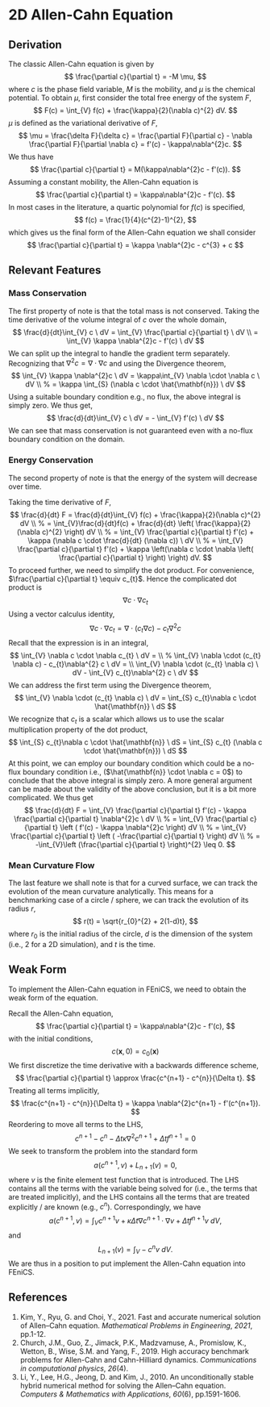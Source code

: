 # 2D Allen-Cahn Equation

## Derivation

The classic Allen-Cahn equation is given by
$$
\frac{\partial c}{\partial t} = -M \mu,
$$
where $c$ is the phase field variable, $M$ is the mobility, and $\mu$ is the chemical potential. To obtain $\mu$, first consider the total free energy of the system $F$,
$$
F(c) = \int_{V} f(c) + \frac{\kappa}{2}(\nabla c)^{2} dV.
$$
$\mu$ is defined as the variational derivative of $F$,
$$
\mu = \frac{\delta F}{\delta c} = \frac{\partial F}{\partial c} - \nabla \frac{\partial F}{\partial \nabla c} = f'(c) - \kappa\nabla^{2}c.
$$
We thus have
$$
\frac{\partial c}{\partial t} = M(\kappa\nabla^{2}c - f'(c)).
$$
Assuming a constant mobility, the Allen-Cahn equation is
$$
\frac{\partial c}{\partial t} = \kappa\nabla^{2}c - f'(c).
$$
In most cases in the literature, a quartic polynomial for $f(c)$ is specified,
$$
f(c) = \frac{1}{4}(c^{2}-1)^{2},
$$
which gives us the final form of the Allen-Cahn equation we shall consider
$$
\frac{\partial c}{\partial t} = \kappa \nabla^{2}c - c^{3} + c
$$

## Relevant Features

### Mass Conservation

The first property of note is that the total mass is not conserved. Taking the time derivative of the volume integral of $c$ over the whole domain,
$$
\frac{d}{dt}\int_{V} c \ dV = \int_{V} \frac{\partial c}{\partial t} \ dV \\
= \int_{V} \kappa \nabla^{2}c - f'(c) \ dV
$$
We can split up the integral to handle the gradient term separately. Recognizing that $\nabla^{2}c = \nabla \cdot \nabla c$ and using the Divergence theorem, 
$$
\int_{V} \kappa \nabla^{2}c \ dV = \kappa\int_{V} \nabla \cdot \nabla c \ dV \\
%
= \kappa \int_{S} (\nabla c \cdot \hat{\mathbf{n}}) \ dV
$$
Using a suitable boundary condition e.g., no flux, the above integral is simply zero. We thus get,
$$
\frac{d}{dt}\int_{V} c \ dV  = - \int_{V} f'(c) \ dV
$$
We can see that mass conservation is not guaranteed even with a no-flux boundary condition on the domain. 

### Energy Conservation

The second property of note is that the energy of the system will decrease over time. 

Taking the time derivative of $F$,
$$
\frac{d}{dt} F = \frac{d}{dt}\int_{V} f(c) + \frac{\kappa}{2}(\nabla c)^{2} dV \\
%
= \int_{V}\frac{d}{dt}f(c) + \frac{d}{dt} \left( \frac{\kappa}{2}(\nabla c)^{2} \right) dV \\
%
= \int_{V} \frac{\partial c}{\partial t} f'(c)  + \kappa (\nabla c \cdot \frac{d}{dt} (\nabla c)) \ dV \\
%
= \int_{V} \frac{\partial c}{\partial t} f'(c)  + \kappa \left(\nabla c \cdot \nabla \left( \frac{\partial c}{\partial t} \right) \right) dV.
$$
To proceed further, we need to simplify the dot product. For convenience,  $\frac{\partial c}{\partial t} \equiv c_{t}$. Hence the complicated dot product is
$$
\nabla c \cdot \nabla c_{t}
$$
Using a vector calculus identity,
$$
\nabla c \cdot \nabla c_{t} = \nabla \cdot (c_{t} \nabla c) - c_{t}\nabla^{2} c
$$
Recall that the expression is in an integral,
$$
\int_{V} \nabla c \cdot \nabla c_{t} \ dV = \\
%
\int_{V} \nabla \cdot (c_{t} \nabla c) - c_{t}\nabla^{2} c \ dV = \\
\int_{V} \nabla \cdot (c_{t} \nabla c) \ dV - \int_{V} c_{t}\nabla^{2} c \ dV
$$
We can address the first term using the Divergence theorem,
$$
\int_{V} \nabla \cdot (c_{t} \nabla c) \ dV = \int_{S} c_{t}\nabla c \cdot \hat{\mathbf{n}} \ dS
$$
We recognize that $c_{t}$ is a scalar which allows us to use the scalar multiplication property of the dot product,
$$
\int_{S} c_{t}\nabla c \cdot \hat{\mathbf{n}} \ dS = \int_{S} c_{t} (\nabla c \cdot \hat{\mathbf{n}}) \ dS
$$
At this point, we can employ our boundary condition which could be a no-flux boundary condition i.e., ($\hat{\mathbf{n}} \cdot \nabla c = 0$) to conclude that the above integral is simply zero. A more general argument can be made about the validity of the above conclusion, but it is a bit more complicated. We thus get
$$
\frac{d}{dt} F = \int_{V} \frac{\partial c}{\partial t} f'(c) - \kappa \frac{\partial c}{\partial t} \nabla^{2}c \ dV \\
%
= \int_{V} \frac{\partial c}{\partial t} \left ( f'(c) - \kappa \nabla^{2}c \right) dV \\
%
= \int_{V} \frac{\partial c}{\partial t} \left ( -\frac{\partial c}{\partial t} \right) dV \\
%
= -\int_{V}\left (\frac{\partial c}{\partial t} \right)^{2} \leq 0.
$$

### Mean Curvature Flow

The last feature we shall note is that for a curved surface, we can track the evolution of the mean curvature analytically. This means for a benchmarking case of a circle / sphere, we can track the evolution of its radius $r$,
$$
r(t) = \sqrt{r_{0}^{2} + 2(1-d)t},
$$
where $r_{0}$ is the initial radius of the circle, $d$ is the dimension of the system (i.e., 2 for a 2D simulation), and $t$ is the time. 

## Weak Form

To implement the Allen-Cahn equation in FEniCS, we need to obtain the weak form of the equation. 

Recall the Allen-Cahn equation,
$$
\frac{\partial c}{\partial t} = \kappa\nabla^{2}c - f'(c),
$$
with the initial conditions,
$$
c(\mathbf{x},0) = c_{0}(\mathbf{x})
$$
We first discretize the time derivative with a backwards difference scheme,
$$
\frac{\partial c}{\partial t} \approx \frac{c^{n+1} - c^{n}}{\Delta t}.
$$
Treating all terms implicitly,
$$
\frac{c^{n+1} - c^{n}}{\Delta t} = \kappa \nabla^{2}c^{n+1} - f'(c^{n+1}).
$$
Reordering to move all terms to the LHS, 
$$
c^{n+1} - c^{n} -\Delta t \kappa \nabla^{2}c^{n+1} + \Delta t f^{n+1} = 0
$$
We seek to transform the problem into the standard form
$$
a(c^{n+1},v) + L_{n+1}(v) = 0,
$$
where $v$ is the finite element test function that is introduced. The LHS contains all the terms with the variable being solved for (i.e., the terms that are treated implicitly), and the LHS contains all the terms that are treated explicitly / are known (e.g., $c^{n}$). Correspondingly, we have
$$
a(c^{n+1},v) = \int_{V} c^{n+1} v + \kappa \Delta t \nabla c^{n+1} \cdot \nabla v + \Delta t f^{n+1}v \ dV,
$$
and
$$
L_{n+1}(v) = \int_{V} -c^{n} v \ dV.
$$
We are thus in a position to put implement the Allen-Cahn equation into FEniCS. 

## References

1. Kim, Y., Ryu, G. and Choi, Y., 2021. Fast and accurate numerical solution of Allen–Cahn equation. *Mathematical Problems in Engineering*, *2021*, pp.1-12.
2. Church, J.M., Guo, Z., Jimack, P.K., Madzvamuse, A., Promislow, K., Wetton, B., Wise, S.M. and Yang, F., 2019. High accuracy benchmark problems for Allen-Cahn and Cahn-Hilliard dynamics. *Communications in computational physics*, *26*(4).
3. Li, Y., Lee, H.G., Jeong, D. and Kim, J., 2010. An unconditionally stable hybrid numerical method for solving the Allen–Cahn equation. *Computers & Mathematics with Applications*, *60*(6), pp.1591-1606.